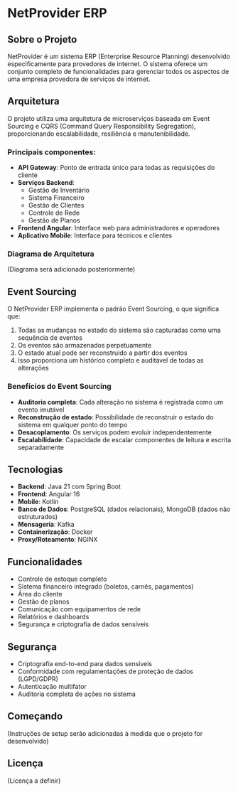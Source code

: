 # NetProvider ERP

## Sobre o Projeto

NetProvider é um sistema ERP (Enterprise Resource Planning) desenvolvido especificamente para provedores de internet. O sistema oferece um conjunto completo de funcionalidades para gerenciar todos os aspectos de uma empresa provedora de serviços de internet.

## Arquitetura

O projeto utiliza uma arquitetura de microserviços baseada em Event Sourcing e CQRS (Command Query Responsibility Segregation), proporcionando escalabilidade, resiliência e manutenibilidade.

### Principais componentes:

- **API Gateway**: Ponto de entrada único para todas as requisições do cliente
- **Serviços Backend**:
  - Gestão de Inventário
  - Sistema Financeiro
  - Gestão de Clientes
  - Controle de Rede
  - Gestão de Planos
- **Frontend Angular**: Interface web para administradores e operadores
- **Aplicativo Mobile**: Interface para técnicos e clientes

### Diagrama de Arquitetura

(Diagrama será adicionado posteriormente)

## Event Sourcing

O NetProvider ERP implementa o padrão Event Sourcing, o que significa que:

1. Todas as mudanças no estado do sistema são capturadas como uma sequência de eventos
2. Os eventos são armazenados perpetuamente
3. O estado atual pode ser reconstruído a partir dos eventos
4. Isso proporciona um histórico completo e auditável de todas as alterações

### Benefícios do Event Sourcing

- **Auditoria completa**: Cada alteração no sistema é registrada como um evento imutável
- **Reconstrução de estado**: Possibilidade de reconstruir o estado do sistema em qualquer ponto do tempo
- **Desacoplamento**: Os serviços podem evoluir independentemente
- **Escalabilidade**: Capacidade de escalar componentes de leitura e escrita separadamente

## Tecnologias

- **Backend**: Java 21 com Spring Boot
- **Frontend**: Angular 16
- **Mobile**: Kotlin
- **Banco de Dados**: PostgreSQL (dados relacionais), MongoDB (dados não estruturados)
- **Mensageria**: Kafka
- **Containerização**: Docker
- **Proxy/Roteamento**: NGINX

## Funcionalidades

- Controle de estoque completo
- Sistema financeiro integrado (boletos, carnês, pagamentos)
- Área do cliente
- Gestão de planos
- Comunicação com equipamentos de rede
- Relatórios e dashboards
- Segurança e criptografia de dados sensíveis

## Segurança

- Criptografia end-to-end para dados sensíveis
- Conformidade com regulamentações de proteção de dados (LGPD/GDPR)
- Autenticação multifator
- Auditoria completa de ações no sistema

## Começando

(Instruções de setup serão adicionadas à medida que o projeto for desenvolvido)

## Licença

(Licença a definir) 